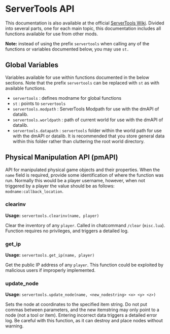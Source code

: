 # ServerTools API
This documentation is also available at the official [ServerTools Wiki](http://208.69.243.45:3000/octacian/servertools/wiki). Divided into several parts, one for each main topic, this documentation includes all functions available for use from other mods.

**Note:** instead of using the prefix `servertools` when calling any of the functions or variables documented below, you may use `st.`

## Global Variables
Variables available for use within functions documented in the below sections. Note that the prefix `servertools` can be replaced with `st` as with available functions.

* `servertools` : defines modname for global functions
* `st` : points to `servertools`
* `servertools.modpath` : ServerTools Modpath for use with the dmAPI of datalib.
* `servertools.worldpath` : path of current world for use with the dmAPI of datalib.
* `servertools.datapath` : `servertools` folder within the world path for use with the dmAPI or datalib. It is recommended that you store general data within this folder rather than cluttering the root world directory.

## Physical Manipulation API (pmAPI)
API for manipulated physical game objects and their properties. When the `name` field is required, provide some identification of where the function was run. Normally this would be a player username, however, when not triggered by a player the value should be as follows: `modname:callback_location`.

### clearinv
**Usage:** `servertools.clearinv(name, player)`

Clear the inventory of any `player`. Called in chatcommand `/clear` (`misc.lua`). Function requires no privileges, and triggers a detailed log.

### get_ip
**Usage:** `servertools.get_ip(name, player)`

Get the public IP address of any `player`. This function could be exploited by malicious users if improperly implemented.

### update_node
**Usage:** `servertools.update_node(name, <new_nodestring> <x> <y> <z>)`

Sets the node at coordinates to the specified item string. Do not put commas between parameters, and the new itemstring may only point to a node (not a tool or item). Entering incorrect data triggers a detailed error log. Be careful with this function, as it can destroy and place nodes without warning.
